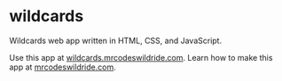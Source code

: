 # wildcards

Wildcards web app written in HTML, CSS, and JavaScript.

Use this app at [wildcards.mrcodeswildride.com](https://wildcards.mrcodeswildride.com/).
Learn how to make this app at [mrcodeswildride.com](https://www.mrcodeswildride.com/).
